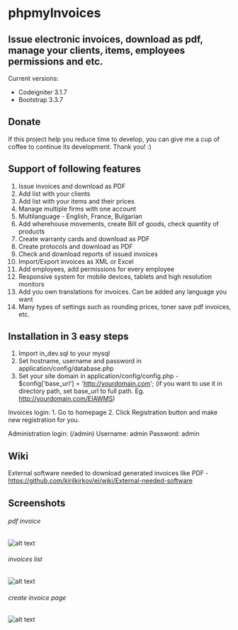 # phpmyInvoices
## Issue electronic invoices, download as pdf, manage your clients, items, employees permissions and etc.

Current versions:

* Codeigniter 3.1.7
* Bootstrap 3.3.7

## Donate
If this project help you reduce time to develop, you can give me a cup of coffee to continue its development. Thank you! :)

## Support of following features

1. Issue invoices and download as PDF
2. Add list with your clients
3. Add list with your items and their prices
4. Manage multiple firms with one account
5. Multilanguage - English, France, Bulgarian
6. Add wherehouse movements, create Bill of goods, check quantity of products
7. Create warranty cards and download as PDF
8. Create protocols and download as PDF
9. Check and download reports of issued invoices
10. Import/Export invoices as XML or Excel
11. Add employees, add permissions for every employee
12. Responsive system for mobile devices, tablets and high resolution monitors
13. Add you own translations for invoices. Can be added any language you want
14. Many types of settings such as rounding prices, toner save pdf invoices, etc.

## Installation in 3 easy steps
1. Import in_dev.sql to your mysql
2. Set hostname, username and password in application/config/database.php
3. Set your site domain in application/config/config.php - $config['base_url'] = 'http://yourdomain.com'; (if you want to use it in directory path, set base_url to full path. Eg. http://yourdomain.com/EIAWMS)

<p>
Invoices login:
1. Go to homepage
2. Click Registration button and make new registration for you.
</p>
<p>
Administration login: (/admin)
Username: admin
Password: admin
</p>

## Wiki
External software needed to download generated invoices like PDF - https://github.com/kirilkirkov/ei/wiki/External-needed-software

## Screenshots
###### pdf invoice
![alt text](https://raw.githubusercontent.com/kirilkirkov/ei/master/design/user/design_of_invoice.png?token=ADQ0kH5ObqDK3l2H-K4gXn74aIeVi0fVks5acX1HwA%3D%3D "Logo Title Text 1")
###### invoices list
![alt text](https://raw.githubusercontent.com/kirilkirkov/ei/master/design/user/design_of_invoices_list.png?token=ADQ0kGLfoXLmpNGV5HYZewfaZHzr3qA9ks5acX1IwA%3D%3D "Logo Title Text 1")
###### create invoice page
![alt text](https://raw.githubusercontent.com/kirilkirkov/ei/master/design/user/create_invoice_page.png?token=ADQ0kGcYR3mBvj8ANBbPJ8wg8w69gpgPks5acX1FwA%3D%3D "Logo Title Text 1")
